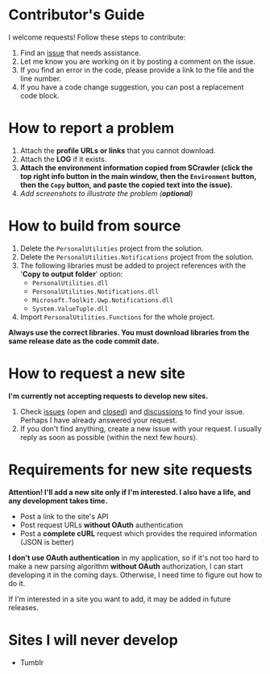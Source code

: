 # Contributor's Guide

I welcome requests! Follow these steps to contribute:

1. Find an [issue](https://github.com/AAndyProgram/SCrawler/issues) that needs assistance.
1. Let me know you are working on it by posting a comment on the issue.
1. If you find an error in the code, please provide a link to the file and the line number.
1. If you have a code change suggestion, you can post a replacement code block.<!-- I also accept pull requests.-->

# How to report a problem
1. Attach the **profile URLs or links** that you cannot download.
1. Attach the **LOG** if it exists.
1. **Attach the environment information copied from SCrawler (click the top right info button in the main window, then the `Environment` button, then the `Copy` button, and paste the copied text into the issue).**
1. *Add screenshots to illustrate the problem (**optional**)*

# How to build from source
1. Delete the `PersonalUtilities` project from the solution.
1. Delete the `PersonalUtilities.Notifications` project from the solution.
1. The following libraries must be added to project references with the '**Copy to output folder**' option:
    - `PersonalUtilities.dll`
    - `PersonalUtilities.Notifications.dll`
    - `Microsoft.Toolkit.Uwp.Notifications.dll`
    - `System.ValueTuple.dll`
1. Import `PersonalUtilities.Functions` for the whole project.

**Always use the correct libraries. You must download libraries from the same release date as the code commit date.**

# How to request a new site

**I'm currently not accepting requests to develop new sites.**

1. Check [issues](https://github.com/AAndyProgram/SCrawler/issues) (open and [closed](https://github.com/AAndyProgram/SCrawler/issues?q=is%3Aissue+is%3Aclosed)) and [discussions](https://github.com/AAndyProgram/SCrawler/discussions) to find your issue. Perhaps I have already answered your request.
1. If you don't find anything, create a new issue with your request. I usually reply as soon as possible (within the next few hours).

# Requirements for new site requests

**Attention! I'll add a new site only if I'm interested. I also have a life, and any development takes time.**

- Post a link to the site's API
- Post request URLs **without OAuth** authentication
- Post a **complete cURL** request which provides the required information (JSON is better)

**I don't use OAuth authentication** in my application, so if it's not too hard to make a new parsing algorithm **without OAuth** authorization, I can start developing it in the coming days. Otherwise, I need time to figure out how to do it.

If I'm interested in a site you want to add, it may be added in future releases.

# Sites I will never develop
- Tumblr